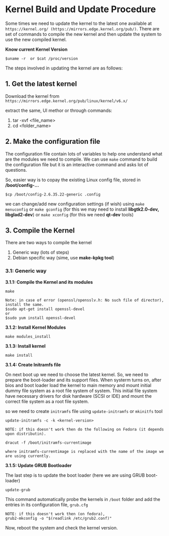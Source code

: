 # Kernel Build and Update Procedure
Some times we need to update the kernel to the latest one available at `https://kernel.org/ (https://mirrors.edge.kernel.org/pub/)`. There are set of commands to compile the new kernel and then update the system to use the new compiled kernel.

**Know current Kernel Version**

```$uname -r  or $cat /proc/version```

The steps involved in updating the kernel are as follows:

## 1. Get the latest kernel
Download the kernel from `https://mirrors.edge.kernel.org/pub/linux/kernel/v6.x/`

extract the same, UI methor or through commands:
1. tar -xvf <file_name>
2. cd <folder_name>

## 2. Make the configuration file
The configuration file contain lots of variables to help one understand what are the modules we need to compile. We can use `make` command to build the configuration file but it is an interactive command and asks lot of questions.

So, easier way is to copay the existing Linux config file, stored in **/boot/config-...**

```$cp /boot/config-2.6.35.22-generic .config```

we can change/add new configuration settings (if wish) using ```make menuconfig``` or ```make gconfig``` (for this we may need to install **libgtk2.0-dev, libglad2-dev**) or ```make xconfig``` (for this we need **qt-dev** tools)

## 3. Compile the Kernel
There are two ways to compile the kernel
1. Generic way (lots of steps)
2. Debian specific way (sime, use **make-kpkg tool**)

### 3.1: Generic way

**3.1.1: Compile the Kernel and its modules**

```make```

```
Note: in case of error (openssl/opensslv.h: No such file of director), install the same.
$sudo apt-get install openssl-devel
or 
$sudo yum install openssl-devel
```

**3.1.2: Install Kernel Modules**

```make modules_install```

**3.1.3: Install kernel**

```make install```

**3.1.4: Create Initramfs file**

On next boot up we need to choose the latest kernel. So, we need to prepare the boot-loader and its support files. When systerm turns on, after bios and boot loader load the kernel to main memory and mount initial dummy file system as a root file system of system. This initial file system have necessary drivers for disk hardware (SCSI or IDE) and mount the correct file system as a root file system.

so we need to create `initramfs` file using `update-initramfs` or `mkinitfs` tool

```update-initramfs -c -k <kernel-version>```

```
NOTE: if this doesn't work then do the following on Fedora (it depends upon distributin).

dracut -f /boot/initramfs-currentimage

where initramfs-currentimage is replaced with the name of the image we are using currently.
```

**3.1.5: Update GRUB Bootloader**

The last step is to update the boot loader (here we are using GRUB boot-loader)

```update-grub```

This command automatically probe the kernels in `/boot` folder and add the entries in its configuration file, `grub.cfg`

```
NOTE: if this doesn't work then (on fedora),
grub2-mkconfig -o "$(readlink /etc/grub2.conf)"
```

Now, reboot the system and check the kernel version.